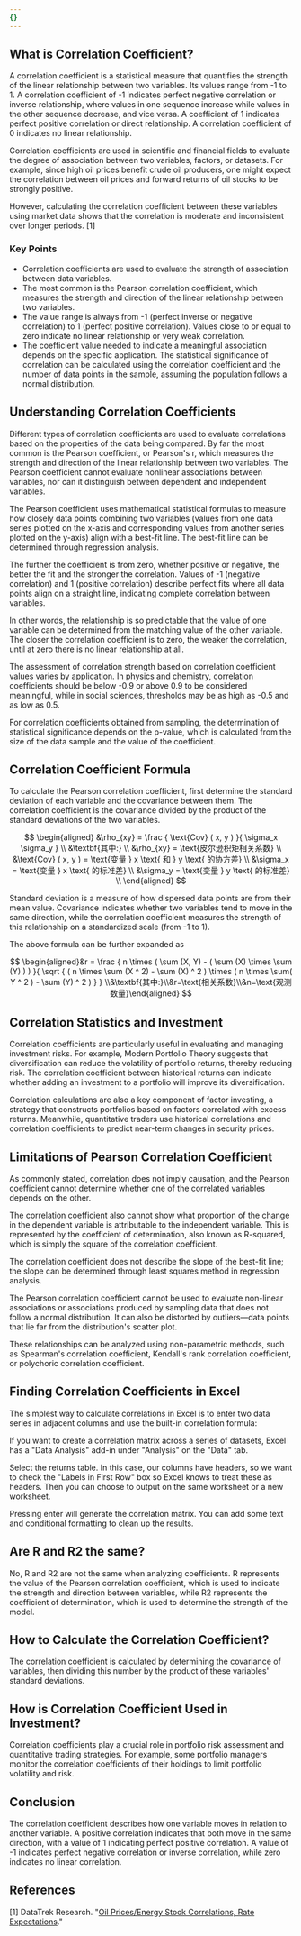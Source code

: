 ```yaml
---
{}
---
```


## What is Correlation Coefficient?

A correlation coefficient is a statistical measure that quantifies the strength of the linear relationship between two variables. Its values range from -1 to 1. A correlation coefficient of -1 indicates perfect negative correlation or inverse relationship, where values in one sequence increase while values in the other sequence decrease, and vice versa. A coefficient of 1 indicates perfect positive correlation or direct relationship. A correlation coefficient of 0 indicates no linear relationship.

Correlation coefficients are used in scientific and financial fields to evaluate the degree of association between two variables, factors, or datasets. For example, since high oil prices benefit crude oil producers, one might expect the correlation between oil prices and forward returns of oil stocks to be strongly positive.

However, calculating the correlation coefficient between these variables using market data shows that the correlation is moderate and inconsistent over longer periods. [1]

### Key Points

- Correlation coefficients are used to evaluate the strength of association between data variables.
- The most common is the Pearson correlation coefficient, which measures the strength and direction of the linear relationship between two variables.
- The value range is always from -1 (perfect inverse or negative correlation) to 1 (perfect positive correlation). Values close to or equal to zero indicate no linear relationship or very weak correlation.
- The coefficient value needed to indicate a meaningful association depends on the specific application. The statistical significance of correlation can be calculated using the correlation coefficient and the number of data points in the sample, assuming the population follows a normal distribution.

## Understanding Correlation Coefficients

Different types of correlation coefficients are used to evaluate correlations based on the properties of the data being compared. By far the most common is the Pearson coefficient, or Pearson's r, which measures the strength and direction of the linear relationship between two variables. The Pearson coefficient cannot evaluate nonlinear associations between variables, nor can it distinguish between dependent and independent variables.

The Pearson coefficient uses mathematical statistical formulas to measure how closely data points combining two variables (values from one data series plotted on the x-axis and corresponding values from another series plotted on the y-axis) align with a best-fit line. The best-fit line can be determined through regression analysis.

The further the coefficient is from zero, whether positive or negative, the better the fit and the stronger the correlation. Values of -1 (negative correlation) and 1 (positive correlation) describe perfect fits where all data points align on a straight line, indicating complete correlation between variables.

In other words, the relationship is so predictable that the value of one variable can be determined from the matching value of the other variable. The closer the correlation coefficient is to zero, the weaker the correlation, until at zero there is no linear relationship at all.

The assessment of correlation strength based on correlation coefficient values varies by application. In physics and chemistry, correlation coefficients should be below -0.9 or above 0.9 to be considered meaningful, while in social sciences, thresholds may be as high as -0.5 and as low as 0.5.

For correlation coefficients obtained from sampling, the determination of statistical significance depends on the p-value, which is calculated from the size of the data sample and the value of the coefficient.

## Correlation Coefficient Formula

To calculate the Pearson correlation coefficient, first determine the standard deviation of each variable and the covariance between them. The correlation coefficient is the covariance divided by the product of the standard deviations of the two variables.

$$ \begin{aligned} &\rho_{xy} = \frac { \text{Cov} ( x, y ) }{ \sigma_x \sigma_y } \\ &\textbf{其中:} \\ &\rho_{xy} = \text{皮尔逊积矩相关系数} \\ &\text{Cov} ( x, y ) = \text{变量 } x \text{ 和 } y \text{ 的协方差} \\ &\sigma_x = \text{变量 } x \text{ 的标准差} \\ &\sigma_y = \text{变量 } y \text{ 的标准差} \\ \end{aligned} $$

Standard deviation is a measure of how dispersed data points are from their mean value. Covariance indicates whether two variables tend to move in the same direction, while the correlation coefficient measures the strength of this relationship on a standardized scale (from -1 to 1).

The above formula can be further expanded as

$$ \begin{aligned}&r = \frac { n \times ( \sum (X, Y) - ( \sum (X) \times \sum (Y) ) ) }{ \sqrt { ( n \times \sum (X ^ 2) - \sum (X) ^ 2 ) \times ( n \times \sum( Y ^ 2 ) - \sum (Y) ^ 2 ) } } \\&\textbf{其中:}\\&r=\text{相关系数}\\&n=\text{观测数量}\end{aligned} $$

## Correlation Statistics and Investment

Correlation coefficients are particularly useful in evaluating and managing investment risks. For example, Modern Portfolio Theory suggests that diversification can reduce the volatility of portfolio returns, thereby reducing risk. The correlation coefficient between historical returns can indicate whether adding an investment to a portfolio will improve its diversification.

Correlation calculations are also a key component of factor investing, a strategy that constructs portfolios based on factors correlated with excess returns. Meanwhile, quantitative traders use historical correlations and correlation coefficients to predict near-term changes in security prices.

## Limitations of Pearson Correlation Coefficient

As commonly stated, correlation does not imply causation, and the Pearson coefficient cannot determine whether one of the correlated variables depends on the other.

The correlation coefficient also cannot show what proportion of the change in the dependent variable is attributable to the independent variable. This is represented by the coefficient of determination, also known as R-squared, which is simply the square of the correlation coefficient.

The correlation coefficient does not describe the slope of the best-fit line; the slope can be determined through least squares method in regression analysis.

The Pearson correlation coefficient cannot be used to evaluate non-linear associations or associations produced by sampling data that does not follow a normal distribution. It can also be distorted by outliers—data points that lie far from the distribution's scatter plot.

These relationships can be analyzed using non-parametric methods, such as Spearman's correlation coefficient, Kendall's rank correlation coefficient, or polychoric correlation coefficient.

## Finding Correlation Coefficients in Excel

The simplest way to calculate correlations in Excel is to enter two data series in adjacent columns and use the built-in correlation formula:

If you want to create a correlation matrix across a series of datasets, Excel has a "Data Analysis" add-in under "Analysis" on the "Data" tab.

Select the returns table. In this case, our columns have headers, so we want to check the "Labels in First Row" box so Excel knows to treat these as headers. Then you can choose to output on the same worksheet or a new worksheet.

Pressing enter will generate the correlation matrix. You can add some text and conditional formatting to clean up the results.

## Are R and R2 the same?

No, R and R2 are not the same when analyzing coefficients. R represents the value of the Pearson correlation coefficient, which is used to indicate the strength and direction between variables, while R2 represents the coefficient of determination, which is used to determine the strength of the model.

## How to Calculate the Correlation Coefficient?

The correlation coefficient is calculated by determining the covariance of variables, then dividing this number by the product of these variables' standard deviations.

## How is Correlation Coefficient Used in Investment?

Correlation coefficients play a crucial role in portfolio risk assessment and quantitative trading strategies. For example, some portfolio managers monitor the correlation coefficients of their holdings to limit portfolio volatility and risk.

## Conclusion

The correlation coefficient describes how one variable moves in relation to another variable. A positive correlation indicates that both move in the same direction, with a value of 1 indicating perfect positive correlation. A value of -1 indicates perfect negative correlation or inverse correlation, while zero indicates no linear correlation.

## References

[1] DataTrek Research. "[Oil Prices/Energy Stock Correlations, Rate Expectations](https://www.datatrekresearch.com/oil-prices-energy-stock-correlations-rate-expectations/)."